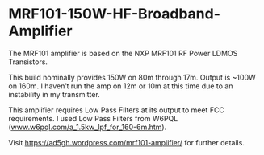 # MRF101-150W-HF-Broadband-Amplifier

The MRF101 amplifier is based on the NXP MRF101 RF Power LDMOS Transistors.

This build nominally provides 150W on 80m through 17m. Output is ~100W on 160m. I haven’t run the amp on 12m or 10m at this time due to an instability in my
transmitter.

This amplifier requires Low Pass Filters at its output to meet FCC requirements. I used Low Pass Filters from W6PQL (www.w6pql.com/a_1.5kw_lpf_for_160-6m.htm).

Visit https://ad5gh.wordpress.com/mrf101-amplifier/ for further details.
